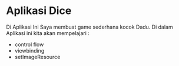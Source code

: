 # Aplikasi Dice

Di Aplikasi Ini Saya membuat game sederhana kocok Dadu. Di dalam Aplikasi ini kita akan mempelajari :
- control flow
- viewbinding
- setImageResource
